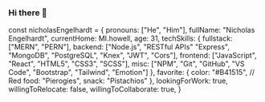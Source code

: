 ### Hi there 👋


const nicholasEngelhardt = {
  pronouns: ["He", "Him"],
  fullName: "Nicholas Engelhardt",
  currentHome: MI.howell,
  age: 31,
  techSkills: {
    fullstack: ["MERN", "PERN"],
    backend: ["Node.js", "RESTful APIs" "Express", "MongoDB", "PostgreSQL", "Knex", "JWT", "Cors"],
    frontend: ["JavaScript", "React", "HTML5", "CSS3", "SCSS"],
    misc: ["NPM", "Git", "GitHub", "VS Code", "Bootstrap", "Tailwind", "Emotion"]
  },
  favorite: {
    color: "#B41515", // Red
    food: "Pierogies",
    snack: "Pistachios"
  },
  lookingForWork: true,
  willingToRelocate: false,
  willingToCollaborate: true,
}
